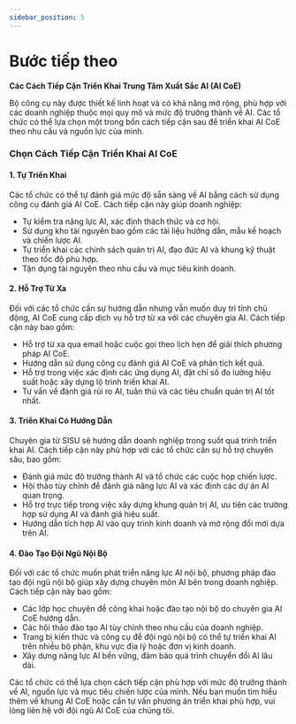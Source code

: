 ```yaml
---
sidebar_position: 5
---
```

# Bước tiếp theo

**Các Cách Tiếp Cận Triển Khai Trung Tâm Xuất Sắc AI (AI CoE)**

Bộ công cụ này được thiết kế linh hoạt và có khả năng mở rộng, phù hợp với các doanh nghiệp thuộc mọi quy mô và mức độ trưởng thành về AI. Các tổ chức có thể lựa chọn một trong bốn cách tiếp cận sau để triển khai AI CoE theo nhu cầu và nguồn lực của mình.

### **Chọn Cách Tiếp Cận Triển Khai AI CoE**

#### **1. Tự Triển Khai**
Các tổ chức có thể tự đánh giá mức độ sẵn sàng về AI bằng cách sử dụng công cụ đánh giá AI CoE. Cách tiếp cận này giúp doanh nghiệp:
- Tự kiểm tra năng lực AI, xác định thách thức và cơ hội.
- Sử dụng kho tài nguyên bao gồm các tài liệu hướng dẫn, mẫu kế hoạch và chiến lược AI.
- Tự triển khai các chính sách quản trị AI, đạo đức AI và khung kỹ thuật theo tốc độ phù hợp.
- Tận dụng tài nguyên theo nhu cầu và mục tiêu kinh doanh.

#### **2. Hỗ Trợ Từ Xa**
Đối với các tổ chức cần sự hướng dẫn nhưng vẫn muốn duy trì tính chủ động, AI CoE cung cấp dịch vụ hỗ trợ từ xa với các chuyên gia AI. Cách tiếp cận này bao gồm:
- Hỗ trợ từ xa qua email hoặc cuộc gọi theo lịch hẹn để giải thích phương pháp AI CoE.
- Hướng dẫn sử dụng công cụ đánh giá AI CoE và phân tích kết quả.
- Hỗ trợ trong việc xác định các ứng dụng AI, đặt chỉ số đo lường hiệu suất hoặc xây dựng lộ trình triển khai AI.
- Tư vấn về đánh giá rủi ro AI, tuân thủ và các tiêu chuẩn quản trị AI tốt nhất.

#### **3. Triển Khai Có Hướng Dẫn**
Chuyên gia từ SISU sẽ hướng dẫn doanh nghiệp trong suốt quá trình triển khai AI. Cách tiếp cận này phù hợp với các tổ chức cần sự hỗ trợ chuyên sâu, bao gồm:
- Đánh giá mức độ trưởng thành AI và tổ chức các cuộc họp chiến lược.
- Hội thảo tùy chỉnh để đánh giá năng lực AI và xác định các dự án AI quan trọng.
- Hỗ trợ trực tiếp trong việc xây dựng khung quản trị AI, ưu tiên các trường hợp sử dụng AI và đánh giá hiệu suất.
- Hướng dẫn tích hợp AI vào quy trình kinh doanh và mở rộng đổi mới dựa trên AI.

#### **4. Đào Tạo Đội Ngũ Nội Bộ**
Đối với các tổ chức muốn phát triển năng lực AI nội bộ, phương pháp đào tạo đội ngũ nội bộ giúp xây dựng chuyên môn AI bên trong doanh nghiệp. Cách tiếp cận này bao gồm:
- Các lớp học chuyên đề công khai hoặc đào tạo nội bộ do chuyên gia AI CoE hướng dẫn.
- Các hội thảo đào tạo AI tùy chỉnh theo nhu cầu của doanh nghiệp.
- Trang bị kiến thức và công cụ để đội ngũ nội bộ có thể tự triển khai AI trên nhiều bộ phận, khu vực địa lý hoặc đơn vị kinh doanh.
- Xây dựng năng lực AI bền vững, đảm bảo quá trình chuyển đổi AI lâu dài.

Các tổ chức có thể lựa chọn cách tiếp cận phù hợp với mức độ trưởng thành về AI, nguồn lực và mục tiêu chiến lược của mình. Nếu bạn muốn tìm hiểu thêm về khung AI CoE hoặc cần tư vấn phương án triển khai phù hợp, vui lòng liên hệ với đội ngũ AI CoE của chúng tôi. 